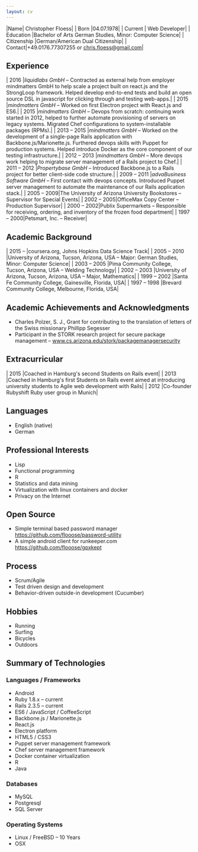 ```yaml
---
layout: cv
---
```


|Name| Christopher Floess|
| Born |04.07.1978|
| Current | Web Developer|
| Education	|Bachelor of Arts German Studies, Minor: Computer Science|
| Citizenship |German/American Dual Citizenship|
| Contact|+49.0176.77307255 or chris.floess@gmail.com|

## Experience

| 2016 |_liquidlabs GmbH_ &ndash; Contracted as external help from employer mindmatters GmbH to help scale a project built on react.js and the StrongLoop framework. Helped develop end-to-end tests and build an open source DSL in javascript for clicking through and testing web-apps.|
| 2015 |_mindmatters GmbH_ &ndash; Worked on first Electron project with React.js and ES6.|
| 2015 |_mindmatters GmbH_ &ndash; Devops from scratch: continuing work started in 2012, helped to further automate provisioning of servers on legacy systems. Migrated Chef configurations to system-installable packages (RPMs).|
| 2013 &ndash; 2015 |_mindmatters GmbH_ &ndash; Worked on the development of a single-page Rails application with Backbone.js/Marionette.js. Furthered devops skills with Puppet for production systems. Helped introduce Docker as the core component of our testing infrastructure.|
| 2012 &ndash; 2013 |_mindmatters GmbH_ &ndash; More devops work helping to migrate server management of a Rails project to Chef.|
| 2011 &ndash; 2012 |_Propertybase GmbH_ &ndash; Introduced Backbone.js to a Rails project for better client-side code structure.|
| 2009 &ndash; 2011 |_advaBusiness Software GmbH_ &ndash; First contact with devops concepts. Introduced Puppet server management to automate the maintenance of our Rails application stack.|
| 2005 &ndash; 2009|The University of Arizona University Bookstores &ndash; Supervisor for Special Events|
| 2002 &ndash; 2005|OfficeMax Copy Center &ndash; Production Supervisor|
| 2000 &ndash; 2002|Publix Supermarkets &ndash; Responsible for receiving, ordering, and inventory of the frozen food department|
| 1997 &ndash; 2000|Petsmart, Inc. &ndash; Receiver|

## Academic Background

| 2015 &ndash; |coursera.org, Johns Hopkins Data Science Track|
| 2005 &ndash; 2010 |University of Arizona, Tucson, Arizona, USA – Major: German Studies, Minor: Computer Science|
| 2003 &ndash; 2005 |Pima Community College, Tucson, Arizona, USA – Welding Technology|
| 2002 &ndash; 2003 |University of Arizona, Tucson, Arizona, USA – Major, Mathematics|
| 1999 &ndash; 2002 |Santa Fe Community College, Gainesville, Florida, USA|
| 1997 &ndash; 1998 |Brevard Community College, Melbourne, Florida, USA|

## Academic Achievements and Acknowledgments

- Charles Polzer, S. J., Grant for contributing to the translation of letters of the Swiss missionary Phillipp Segesser
- Participant in the STORK research project for secure package management – www.cs.arizona.edu/stork/packagemanagersecurity

## Extracurricular

| 2015 |Coached in Hamburg's second Students on Rails event|
| 2013 |Coached in Hamburg's first Students on Rails event aimed at introducing university students to Agile web development with Rails|
| 2012 |Co-founder Rubyshift Ruby user group in Munich|

## Languages

- English (native)
- German

## Professional Interests

- Lisp
- Functional programming
- R
- Statistics and data mining
- Virtualization with linux containers and docker
- Privacy on the Internet

## Open Source

- Simple terminal based password manager https://github.com/flooose/password-utility
- A simple android client for runkeeper.com https://github.com/flooose/gpxkept

## Process

- Scrum/Agile
- Test driven design and development
- Behavior-driven outside-in development (Cucumber)

## Hobbies

- Running
- Surfing
- Bicycles
- Outdoors

## Summary of Technologies

### Languages / Frameworks
- Android
- Ruby 1.8.x – current
- Rails 2.3.5 – current
- ES6 / JavaScript / CoffeeScript
- Backbone.js / Marionette.js
- React.js
- Electron platform
- HTML5 / CSS3
- Puppet server management framework
- Chef  server management framework
- Docker container virtualization
- R
- Java

### Databases
- MySQL
- Postgresql
- SQL Server

### Operating Systems
- Linux / FreeBSD – 10 Years
- OSX
